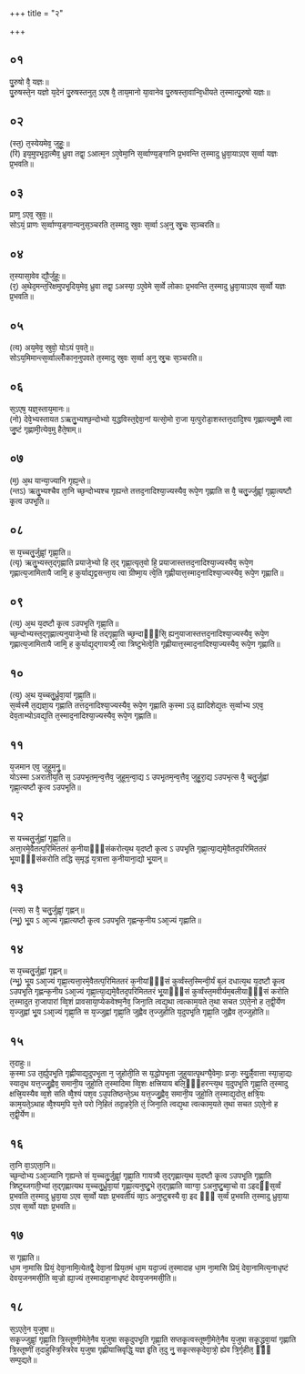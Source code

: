 +++
title = "२"

+++
## ०१
पु᳘रुषो वै᳘ यज्ञः॥  
पु᳘रुषस्ते᳘न यज्ञो य᳘देनं पु᳘रुषस्तनुत᳘ ऽएष वै᳘ ताय᳘मानो या᳘वानेव पु᳘रुषस्ता᳘वान्वि᳘धीयते त᳘स्मात्पु᳘रुषो यज्ञः॥  
## ०२
(स्त᳘) त᳘स्येयमेव᳘ जुहूः᳘॥  
(रि) इय᳘मुपभृ᳘दा᳘त्मैव᳘ ध्रुवा तद्वा᳘ ऽआत्म᳘न ऽए᳘वेमा᳘नि स᳘र्व्वाण्य᳘ङ्गानि प्र᳘भवन्ति त᳘स्मादु ध्रुवा᳘याऽएव स᳘र्व्वा यज्ञः प्र᳘भवति॥  
## ०३
प्राण᳘ ऽएव᳘ स्रुवः᳘॥  
सोऽयं᳘ प्राणः स᳘र्व्वाण्य᳘ङ्गान्यनुस᳘ञ्चरति त᳘स्मादु स्रुवः स᳘र्व्वा ऽअ᳘नु स्रु᳘चः स᳘ञ्चरति॥  
## ०४
त᳘स्यासा᳘वेव द्यौ᳘र्जुहूः॥  
(र᳘) अ᳘थेद᳘मन्त᳘रिक्षमुपभृ᳘दिय᳘मेव᳘ ध्रुवा तद्वा᳘ ऽअस्या᳘ ऽए᳘वेमे स᳘र्व्वे लोकाः प्र᳘भवन्ति त᳘स्मादु ध्रुवा᳘याऽएव स᳘र्व्वो यज्ञः प्र᳘भवति॥  
## ०५
(त्य) अय᳘मेव᳘ स्रुवो᳘ योऽयं प᳘वते᳘॥  
सोऽय᳘मिमान्त्स᳘र्व्वाल्लोँकान᳘नुपवते त᳘स्मादु स्रुवः स᳘र्व्वा अ᳘नु स्रु᳘चः स᳘ञ्चरति॥  
## ०६
स᳘ऽएष᳘ यज्ञ᳘स्ताय᳘मानः॥  
(नो) देवे᳘भ्यस्तायत ऽऋतु᳘भ्यश्छ᳘न्दोभ्यो य᳘द्धविस्त᳘द्देवा᳘नां यत्सो᳘मो रा᳘जा य᳘त्पुरोडा᳘शस्तत्त᳘दादि᳘श्य गृह्णात्यमु᳘ष्मै त्वा जु᳘ष्टं गृह्णामी᳘त्येव᳘मु हैते᳘षाम्॥  
## ०७
(म᳘) अ᳘थ यान्या᳘ज्यानि गृह्य᳘न्ते॥  
(न्तऽ) ऋतु᳘भ्यश्चैव ता᳘नि च्छ᳘न्दोभ्यश्च गृह्यन्ते तत्तद᳘नादिश्या᳘ज्यस्यैव᳘ रूपे᳘ण गृह्णाति स वै᳘ चतु᳘र्ज्जुह्वां᳘ गृह्णा᳘त्यष्टौ कृ᳘त्व उपभृ᳘ति॥  
## ०८
स य᳘च्चतु᳘र्जुह्वां᳘ गृह्णा᳘ति॥  
(त्यृ) ऋतु᳘भ्यस्त᳘द्गृह्णाति प्रयाजे᳘भ्यो हि त᳘द् गृह्णा᳘त्यृत᳘वो हि᳘ प्रयाजास्तत्तद᳘नादिश्या᳘ज्यस्यैव᳘ रूपे᳘ण गृह्णात्य᳘जामितायै जामि᳘ ह कुर्याद्य᳘द्वसन्ता᳘य त्वा ग्रीष्मा᳘य त्वे᳘ति गृह्णीयात्त᳘स्माद᳘नादिश्या᳘ज्यस्यैव᳘ रूपे᳘ण गृह्णाति॥  
## ०९
(त्य᳘) अ᳘थ य᳘दष्टौ कृ᳘त्व ऽउपभृ᳘ति गृह्णा᳘ति॥  
च्छ᳘न्दोभ्यस्त᳘द्गृह्णात्यनुयाजे᳘भ्यो हि तद्गृह्णा᳘ति च्छ᳘न्दाᳫँ᳭सि᳘ ह्यनुयाजास्तत्तद᳘नादिश्या᳘ज्यस्यैव᳘ रूपे᳘ण गृह्णात्य᳘जामितायै जामि᳘ ह कुर्याद्य᳘द्गायत्र्यै᳘ त्वा त्रिष्टुभेत्वे᳘ति गृह्णीयात्त᳘स्माद᳘नादिश्या᳘ज्यस्यैव᳘ रूपे᳘ण गृह्णाति॥  
## १०
(त्य᳘) अ᳘थ य᳘च्चतु᳘र्ध्रुवा᳘यां गृह्णा᳘ति॥  
स᳘र्व्वस्मै त᳘द्यज्ञा᳘य गृह्णाति तत्तद᳘नादिश्या᳘ज्यस्यैव᳘ रूपे᳘ण गृह्णाति क᳘स्मा ऽउ᳘ ह्यादिशेद्य᳘तः स᳘र्व्वाभ्य ऽएव᳘ देव᳘ताभ्योऽवद्य᳘ति त᳘स्माद᳘नादिश्या᳘ज्यस्यैव᳘ रूपे᳘ण गृह्णाति॥  
## ११
य᳘जमान एव᳘ जुहूम᳘नु᳘॥  
योऽस्मा ऽअरातीय᳘ति स᳘ ऽउपभृ᳘तम᳘न्व᳘त्तैव᳘ जुहूम᳘न्वा᳘द्य ऽ उपभृ᳘तम᳘न्व᳘त्तैव᳘ जुहू᳘रा᳘द्य ऽउपभृत्स वै᳘ चतु᳘र्जुह्वां गृह्णा᳘त्यष्टौ कृ᳘त्व ऽउपभृ᳘ति॥  
## १२
स यच्चतु᳘र्जुह्वां गृह्णा᳘ति॥  
अत्ता᳘रमे᳘वैतत्प᳘रिमिततरं क᳘नीयाᳫँ᳭संकरोत्य᳘थ य᳘दष्टौ कृ᳘त्व ऽ उपभृ᳘ति गृह्णा᳘त्या᳘द्यमे᳘वैतद᳘परिमिततरं भू᳘याᳫँ᳭संकरोति तद्धि स᳘मृद्धं य᳘त्रात्ता क᳘नीयाना᳘द्यो भू᳘यान्॥  
## १३
(न्त्स) स वै᳘ चतु᳘र्जुह्वां᳘ गृह्णन्॥  
(न्भू᳘) भू᳘य ऽ आ᳘ज्यं गृह्णात्यष्टौ कृ᳘त्व ऽउपभृ᳘ति गृह्णन्क᳘नीय ऽआ᳘ज्यं गृह्णाति॥  
## १४
स य᳘च्चतु᳘र्जुह्वां गृह्णन्॥  
(न्भू᳘) भू᳘य ऽआ᳘ज्यं गृह्णा᳘त्यत्ता᳘रमे᳘वैतत्प᳘रिमिततरं क᳘नीयांᳫँ᳭सं कुर्व्वंस्त᳘स्मिन्वी᳘र्यं ब᳘लं दधात्य᳘थ य᳘दष्टौ कृ᳘त्व ऽउपभृ᳘ति गृह्णन्क᳘नीय ऽआ᳘ज्यं गृह्णा᳘त्या᳘द्यमे᳘वैतद᳘परिमिततरं भू᳘याᳫँ᳭सं कुर्व्वंस्त᳘मवीर्यम᳘बलीयाᳫँ᳭सं करोति त᳘स्मादुत रा᳘जापारां व्वि᳘शं प्रावसाया᳘प्येकवेश्म᳘नैव᳘ जिना᳘ति त्वद्य᳘था त्वत्काम᳘यते त᳘था सचत ऽएते᳘नो ह त᳘द्वी᳘र्येण य᳘ज्जुह्वां भू᳘य ऽआ᳘ज्यं गृह्णा᳘ति स य᳘ज्जुह्वां गृह्णा᳘ति जुह्वैव त᳘ज्जुहोति य᳘दुपभृ᳘ति गृह्णा᳘ति जुह्वैव त᳘ज्जुहोति॥  
## १५
त᳘दाहुः॥  
क᳘स्मा ऽउ त᳘र्ह्युपभृ᳘ति गृह्णीयाद्य᳘दुपभृ᳘ता न᳘ जुहोती᳘ति स य᳘द्धोपभृ᳘ता जुहुयात्पृ᳘थग्घै᳘वेमाः᳘ प्रजाः᳘ स्यु᳘र्न्नै᳘वात्ता स्या᳘न्ना᳘द्यः स्याद᳘थ यत्त᳘ज्जु᳘ह्वैव᳘ समानी᳘य जुहो᳘ति त᳘स्मादिमा व्वि᳘शः क्षत्त्रियाय बलि᳘ᳫँ᳘हरन्त्य᳘थ य᳘दुपभृ᳘ति गृह्णा᳘ति त᳘स्मादु क्षत्त्रि᳘यस्यैव व्व᳘शे सति व्वै᳘श्यं पश᳘व ऽउ᳘पतिष्ठन्ते᳘ऽथ यत्त᳘ज्जु᳘ह्वैव᳘ समानी᳘य जुहो᳘ति त᳘स्माद्य᳘दोत᳘ क्षत्रि᳘यः काम᳘यते᳘ऽथाह व्वै᳘श्यम᳘पि य᳘त्ते परो नि᳘हितं तदा᳘हरे᳘ति तं᳘ जिना᳘ति त्वद्य᳘था त्वत्काम᳘यते त᳘था सचत ऽएते᳘नो ह त᳘द्वी᳘र्येण॥  
## १६
ता᳘नि वा᳘ऽएता᳘नि॥  
च्छ᳘न्दोभ्य ऽआ᳘ज्यानि गृह्यन्ते सं य᳘च्चतु᳘र्जुह्वां᳘ गृह्णा᳘ति गायत्र्यै त᳘द्गृह्णात्य᳘थ य᳘दष्टौ कृ᳘त्व ऽउपभृ᳘ति गृह्णा᳘ति त्रिष्टुब्जगती᳘भ्यां त᳘द्गृह्णात्यथ य᳘च्चतु᳘र्ध्रुवा᳘यां गृह्णा᳘त्यनुष्टु᳘भे त᳘द्गृह्णाति व्वाग्वा᳘ ऽअनुष्टु᳘ब्वा᳘चो वा ऽइदᳫंस᳘र्व्वं प्र᳘भवति त᳘स्मादु ध्रुवा᳘या ऽएव स᳘र्व्वो यज्ञः प्र᳘भवतीयं व्वा᳘ऽ अनुष्टुबस्यै वा᳘ इद ᳫँ᳭ स᳘र्व्वं प्र᳘भवति त᳘स्मादु ध्रुवा᳘या ऽएव स᳘र्व्वो यज्ञः प्र᳘भवति॥  
## १७
स गृह्णाति॥  
धा᳘म ना᳘मासि प्रियं᳘ देवा᳘नामि᳘त्येतद्वै᳘ देवा᳘नां प्रिय᳘तमं धा᳘म यदा᳘ज्यं त᳘स्मादाह धा᳘म ना᳘मासि प्रियं᳘ देवा᳘नामित्य᳘नाधृष्टं देवय᳘जनमसी᳘ति व्व᳘ज्रो ह्या᳘ज्यं त᳘स्मादाहा᳘नाधृष्टं देवय᳘जनमसी᳘ति॥  
## १८
स᳘ऽएते᳘न य᳘जुषा॥  
सकृ᳘ज्जुह्वां᳘ गृह्णा᳘ति त्रि᳘स्तूष्णी᳘मेते᳘नैव य᳘जुषा सकृ᳘दुपभृ᳘ति गृह्णा᳘ति सप्तकृ᳘त्वस्तूष्णी᳘मेते᳘नैव य᳘जुषा सकृ᳘द्ध्रुवा᳘यां गृह्णाति त्रि᳘स्तूष्णीं त᳘दाहुस्त्रि᳘स्त्रिरेव य᳘जुषा गृह्णीयात्त्रिवृद्धि᳘ यज्ञ इ᳘ति त᳘दु नु᳘ सकृ᳘त्सकृदेवा᳘त्रो᳘ ह्येव त्रि᳘र्गृहीत᳘ ᳫँ᳘ सम्प᳘द्यते॥  
